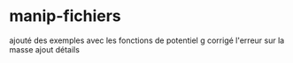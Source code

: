 # manip-fichiers
ajouté des exemples avec les fonctions de potentiel g
corrigé l'erreur sur la masse
ajout détails
